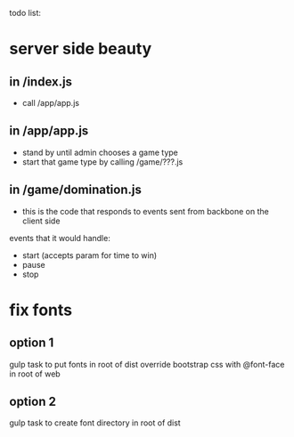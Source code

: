 todo list:



# server side beauty

## in /index.js

* call /app/app.js


## in /app/app.js

* stand by until admin chooses a game type
* start that game type by calling /game/???.js


## in /game/domination.js

* this is the code that responds to events sent from backbone on the client side


events that it would handle:

* start (accepts param for time to win)
* pause
* stop




# fix fonts

## option 1

gulp task to put fonts in root of dist
override bootstrap css with @font-face in root of web


## option 2

gulp task to create font directory in root of dist
